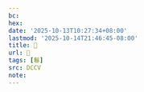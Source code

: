 ```yaml
---
bc:
hex:
date: '2025-10-13T10:27:34+08:00'
lastmod: '2025-10-14T21:46:45-08:00'
title: 􃴙
url: 􃴙
tags: [鬈]
src: DCCV
note:
---
```

